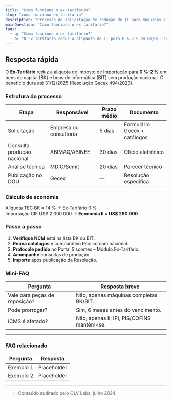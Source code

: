 ```yaml
---
title: "Como funciona o ex-tarifário"
slug: "como-funciona-ex-tarifario"
description: "Processo de solicitação de redução de II para máquinas e equipamentos."
mainQuestion: "Como funciona o ex-tarifário?"
faqs:
  - q: "Como funciona o ex-tarifário?"
    a: "O Ex-Tarifário reduz a alíquota de II para 0 %-2 % em BK/BIT sem similar nacional; o pedido é feito no Portal Siscomex, passa por consulta ABIMAQ/ABINEE e é aprovado por Resolução Gecex."
---
```


## Resposta rápida

O **Ex-Tarifário** reduz a alíquota de Imposto de Importação para **0 %-2 %** em bens de capital (BK) e bens de informática (BIT) sem produção nacional. O benefício dura até 31/12/2025 (Resolução Gecex 494/2023).

### Estrutura do processo

| Etapa | Responsável | Prazo médio | Documento |
| --- | --- | --- | --- |
| Solicitação | Empresa ou consultoria | 5 dias | Formulário Gecex + catálogos |
| Consulta produção nacional | ABIMAQ/ABINEE | 30 dias | Ofício eletrônico |
| Análise técnica | MDIC/Semit | 20 dias | Parecer técnico |
| Publicação no DOU | Gecex | — | Resolução específica |

### Cálculo de economia

Alíquota TEC BK = 14 % → Ex-Tarifário 0 %  
Importação CIF US$ 2 000 000 → **Economia II = US$ 280 000**

### Passo a passo

1. **Verifique NCM** está na lista BK ou BIT.  
2. **Reúna catálogos** e comparativo técnico com nacional.  
3. **Protocole pedido** no Portal Siscomex – Módulo Ex-Tarifário.  
4. **Acompanhe** consultas de produção.  
5. **Importe** após publicação da Resolução.

### Mini-FAQ

| Pergunta | Resposta breve |
| --- | --- |
| Vale para peças de reposição? | Não, apenas máquinas completas BK/BIT. |
| Pode prorrogar? | Sim, 6 meses antes do vencimento. |
| ICMS é afetado? | Não, apenas II; IPI, PIS/COFINS mantêm-se. |

---

### FAQ relacionado

| Pergunta | Resposta |
| --- | --- |
| Exemplo 1 | Placeholder |
| Exemplo 2 | Placeholder |

---

> Conteúdo auditado pelo OLV Labs, julho 2024.
